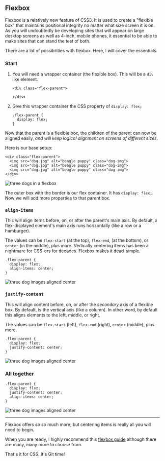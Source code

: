 ## Flexbox

Flexbox is a relatively new feature of CSS3. It is used to create a "flexible box" that maintains positional integrity no matter what size screen it is on. As you will undoubtedly be developing sites that will appear on large desktop screens as well as 4-inch, mobile phones, it essential to be able to make sites that can stand the test of both.

There are a lot of possibilities with flexbox. Here, I will cover the essentials.

### Start

1. You will need a wrapper container (the flexible box). This will be a `div` like element.

    ```
    <div class="flex-parent">

    </div>
    ```

2. Give this wrapper container the CSS property of `display: flex;`

    ```
    .flex-parent {
      display: flex;
    }
    ```

Now that the parent is a flexible box, the children of the parent can now be aligned easily, _and will keep logical alignment on screens of different sizes_.

Here is our base setup:

```
<div class="flex-parent">
  <img src="dog.jpg" alt="beagle puppy" class="dog-img">
  <img src="dog.jpg" alt="beagle puppy" class="dog-img">
  <img src="dog.jpg" alt="beagle puppy" class="dog-img">
</div>
```

![three dogs in a flexbox](https://s3-us-west-2.amazonaws.com/wwcode-webdev/flex-orig.png)

The outer box with the border is our flex container. It has `display: flex;`. Now we will add more properties to that parent box.

### `align-items`

This will align items before, on, or after the parent's main axis. By default, a flex-displayed element's main axis runs horizontally (like a row or a hamburger).

The values can be `flex-start` (at the top), `flex-end`, (at the bottom), or `center` (in the middle), plus more. Vertically centering items has been a nightmare for CSS-ers for decades. Flexbox makes it dead-simple.

```
.flex-parent {
  display: flex;
  align-items: center;
}
```

![three dog images aligned center]( https://s3-us-west-2.amazonaws.com/wwcode-webdev/flex-align-center.png)


### `justify-content`

This will align content before, on, or after the _secondary_ axis of a flexible box. By default, is the vertical axis (like a column). In other word, by default this aligns elements to the left, middle, or right.

The values can be `flex-start` (left), `flex-end` (right), `center` (middle), plus more.

```
.flex-parent {
  display: flex;
  justify-content: center;
}
```

![three dog images aligned center]( https://s3-us-west-2.amazonaws.com/wwcode-webdev/flex-justify-center.png)

### All together

```
.flex-parent {
  display: flex;
  justify-content: center;
  align-items: center;
}
```

![three dog images aligned center]( https://s3-us-west-2.amazonaws.com/wwcode-webdev/flex-center-center.png)

<hr>

Flexbox offers _so so_ much more, but centering items is really all you will need to begin.

When you are ready, I highly recommend this [flexbox guide](https://css-tricks.com/snippets/css/a-guide-to-flexbox/) although there are many, many more to choose from.

<p class="closing">That's it for CSS. It's Git time!</p>